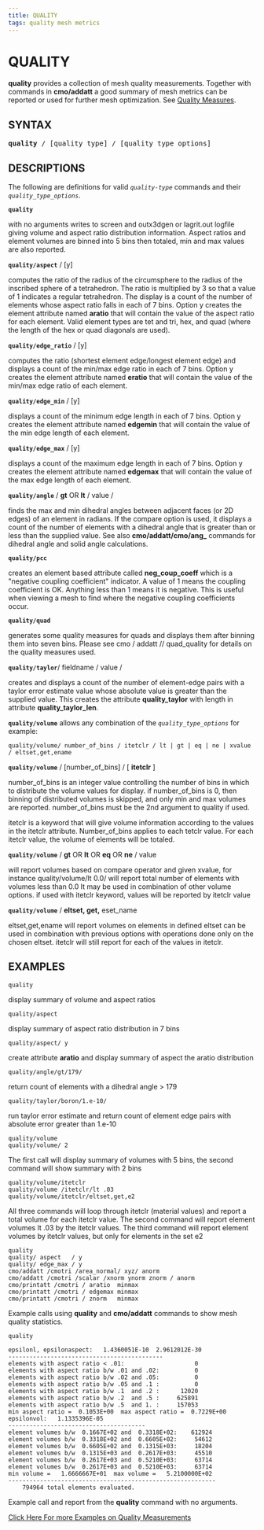 ```yaml
---
title: QUALITY
tags: quality mesh metrics
---
```


# QUALITY #

**quality** provides a collection of mesh quality measurements. Together with commands in **cmo/addatt** a good summary of mesh metrics can be reported or used for further mesh optimization. See [Quality Measures](https://lanl.github.io/LaGriT/pages/docs/QUALITY_sliver_cap_needle_wedge.html).

## SYNTAX ## 

<pre>
<b>quality</b> / [quality_type] / [quality_type_options]
</pre>

## DESCRIPTIONS ##

The following are definitions for valid *`quality-type`* commands and their *`quality_type_options`*. 


**`quality`** 

with no arguments writes to screen and outx3dgen or lagrit.out logfile giving volume and aspect ratio distribution information. Aspect ratios and element volumes are binned into 5 bins then totaled, min and max values are also reported. 

**`quality/aspect`** / [y] 

computes the ratio of the radius of the circumsphere to the radius of the inscribed sphere of a tetrahedron. The ratio is multiplied by 3 so that a value of 1 indicates a regular tetrahedron. The display is a count of the number of elements whose aspect ratio falls in each of 7 bins.  Option y creates the element attribute named **aratio** that will contain the value of the aspect ratio for each element. Valid element types are tet and tri, hex, and quad (where the length of the hex or quad diagonals are used). 

**`quality/edge_ratio`** / [y] 

computes the ratio (shortest element edge/longest element edge) and displays a count of the min/max edge ratio in each of 7 bins. Option y creates the element attribute named **eratio** that will contain the value of the min/max edge ratio of each element.

**`quality/edge_min`** / [y] 

displays a count of the minimum edge length in each of 7 bins. Option y creates the element attribute named **edgemin** that will contain the value of the min edge length of each element.

**`quality/edge_max`** / [y] 

displays a count of the maximum edge length in each of 7 bins. Option y creates the element attribute named **edgemax** that will contain the value of the max edge length of each element.

**`quality/angle`** / **gt** OR **lt** / value / 

finds the max and min dihedral angles between adjacent faces (or 2D edges) of an element in radians. If the compare  option is used, it displays a count of the number of elements with a dihedral angle that is greater than or less than the supplied value. See also **cmo/addatt/cmo/ang_** commands for dihedral angle and solid angle calculations.

**`quality/pcc`**

creates an element based attribute called **neg_coup_coeff** which is a "negative coupling coefficient" indicator.  A value of 1 means the coupling coefficient is OK.  Anything less than 1 means it is negative.  This is useful when viewing a mesh to find where the negative coupling coefficients occur. 

**`quality/quad`**

generates some quality measures for quads and displays them after binning them into seven bins. Please see cmo / addatt // quad_quality for details on the quality measures used.

**`quality/taylor`**/ fieldname / value /

creates and displays a count of the number of element-edge pairs with a taylor error estimate value whose absolute value is greater than the supplied value. This creates the attribute **quality_taylor** with length in attribute **quality_taylor_len**.

**`quality/volume`** allows any combination of the *`quality_type_options`* for example: 
```
quality/volume/ number_of_bins / itetclr / lt | gt | eq | ne | xvalue / eltset,get,ename 
```

**`quality/volume`** / [number_of_bins] / [ **itetclr** ]

number_of_bins is an integer value controlling the number of bins in which to distribute the volume values for display. if number_of_bins is 0, then binning of distributed volumes is skipped, and only min and max volumes are reported. number_of_bins must be the 2nd argument to quality if used. 

itetclr is a keyword that will give volume information according to the values in the itetclr attribute. Number_of_bins applies to each tetclr value.  For each itetclr value, the volume of elements will be totaled. 

**`quality/volume`** / **gt** OR **lt** OR **eq** OR **ne** / value

will report volumes based on compare operator and given xvalue, for instance quality/volume/lt 0.0/ will report total number of elements with volumes less than 0.0 It may be used in combination of other volume options. if used with itetclr keyword, values will be reported by itetclr value 

**`quality/volume`** / **eltset, get,** eset_name

eltset,get,ename will report volumes on elements in defined eltset can be used in combination with previous options with operations done only on the chosen eltset. itetclr will still report for each of the values in itetclr.


## EXAMPLES ## 

```
quality
```
display summary of volume and aspect ratios

```
quality/aspect
```
display summary of aspect ratio distribution in 7 bins

```
quality/aspect/ y  	
```
create attribute **aratio** and display summary of aspect the aratio distribution

```
quality/angle/gt/179/
```
return count of elements with a dihedral angle > 179

```
quality/taylor/boron/1.e-10/	
```
run taylor error estimate and return count of element edge pairs with absolute error greater than 1.e-10

```
quality/volume	
quality/volume/ 2 
```
The first call will display summary of volumes with 5 bins, the second command will show summary with 2 bins

```
quality/volume/itetclr	
quality/volume /itetclr/lt .03	
quality/volume/itetclr/eltset,get,e2
```
All three commands will loop through itetclr (material values) and report a total volume for each itetclr value.
The second command will report element volumes lt .03 by the itetclr values.
The third command will report element volumes by itetclr values, but only for elements in the set e2

```
quality
quality/ aspect   / y
quality/ edge_max / y
cmo/addatt /cmotri /area_normal/ xyz/ anorm
cmo/addatt /cmotri /scalar /xnorm ynorm znorm / anorm
cmo/printatt /cmotri / aratio  minmax
cmo/printatt /cmotri / edgemax minmax
cmo/printatt /cmotri / znorm   minmax
```
Example calls using **quality** and **cmo/addatt** commands to show mesh quality statistics.

```
quality  

epsilonl, epsilonaspect:   1.4360051E-10  2.9612012E-30                        
--------------------------------------------                                   
elements with aspect ratio < .01:                    0                         
elements with aspect ratio b/w .01 and .02:          0                         
elements with aspect ratio b/w .02 and .05:          0                         
elements with aspect ratio b/w .05 and .1 :          0                         
elements with aspect ratio b/w .1  and .2 :      12020                         
elements with aspect ratio b/w .2  and .5 :     625891                         
elements with aspect ratio b/w .5  and 1. :     157053                         
min aspect ratio =  0.1053E+00  max aspect ratio =  0.7229E+00                 
epsilonvol:   1.1335396E-05                                                    
---------------------------------------                                        
element volumes b/w  0.1667E+02 and  0.3318E+02:    612924                     
element volumes b/w  0.3318E+02 and  0.6605E+02:     54612                     
element volumes b/w  0.6605E+02 and  0.1315E+03:     18204                     
element volumes b/w  0.1315E+03 and  0.2617E+03:     45510                     
element volumes b/w  0.2617E+03 and  0.5210E+03:     63714                     
element volumes b/w  0.2617E+03 and  0.5210E+03:     63714                     
min volume =   1.6666667E+01  max volume =   5.2100000E+02                     
-----------------------------------------------------------                    
    794964 total elements evaluated.    
```
Example call and report from the **quality** command with no arguments.


[Click Here For more Examples on Quality Measurements](https://lanl.github.io/LaGriT/pages/docs/QUALITY_sliver_cap_needle_wedge.html)












 
